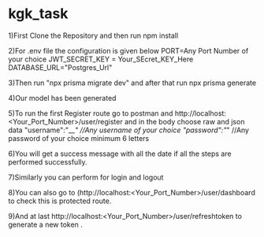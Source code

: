 # kgk_task
1)First Clone the Repository and then run npm install



2)For .env file the configuration is given below
       PORT=Any Port Number of your choice
        JWT_SECRET_KEY = Your_SEcret_KEY_Here
        DATABASE_URL="Postgres_Url"




3)Then run "npx prisma migrate dev" and after that run npx prisma generate



4)Our model has been generated



5)To run the first Register route go to postman and http://localhost:<Your_Port_Number>/user/register and in the body choose raw and json data
         "username":"___"       //Any username of your choice
         "password":"_"         //Any password of your choice minimum 6 letters

         
6)You will get a success message with all the date if all the steps are performed successfully.


7)Similarly you can perform for login and logout 


8)You can also go to (http://localhost:<Your_Port_Number>/user/dashboard to check this is protected route.


9)And at last http://localhost:<Your_Port_Number>/user/refreshtoken to generate a new token .

